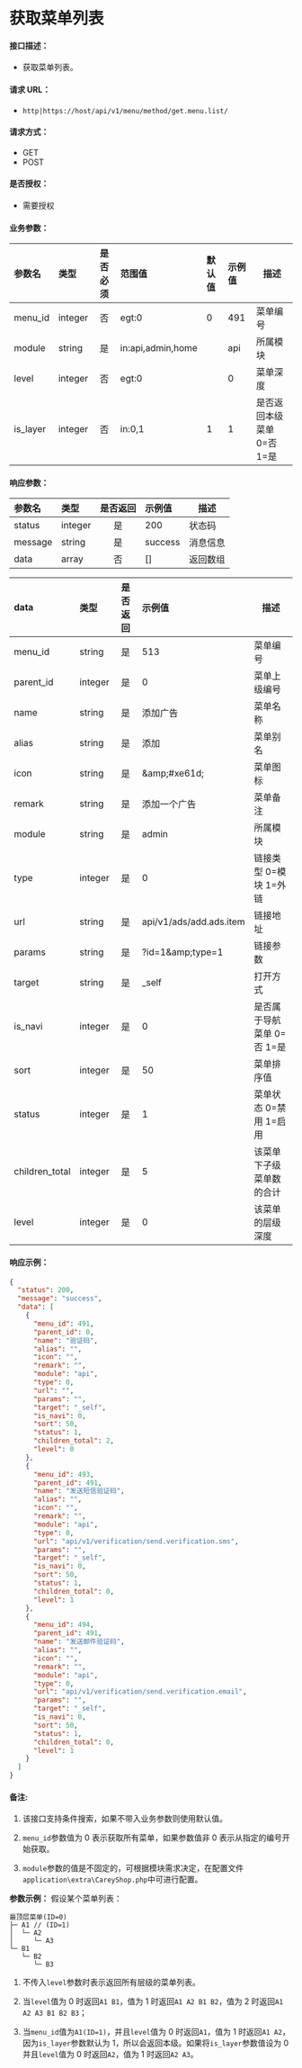 # 获取菜单列表

#### 接口描述：
- 获取菜单列表。

#### 请求 URL：
- `http|https://host/api/v1/menu/method/get.menu.list/`

#### 请求方式：
- GET
- POST

#### 是否授权：
- 需要授权

#### 业务参数：
|参数名|类型|是否必须|范围值|默认值|示例值|描述|
|:----|:---|:---:|:-----|:-----|:-----|-----|
|menu_id |integer |否 |egt:0 |0 |491 |菜单编号 |
|module |string |是 |in:api,admin,home | |api |所属模块 |
|level |integer |否 |egt:0 | |0 |菜单深度 |
|is_layer |integer |否 |in:0,1 |1 |1 |是否返回本级菜单 0=否 1=是 |

#### 响应参数：
|参数名|类型|是否返回|示例值|描述|
|:-----|:-----|:---:|:-----|-----|
|status |integer |是 |200 |状态码 |
|message |string |是 |success |消息信息 |
|data |array |否 |[] |返回数组 |

|data|类型|是否返回|示例值|描述|
|:-----|:-----|:---:|:-----|-----|
|menu_id |string |是 |513 |菜单编号 |
|parent_id |integer |是 |0 |菜单上级编号 |
|name |string |是 |添加广告 |菜单名称 |
|alias |string |是 |添加 |菜单别名 |
|icon |string |是 |&amp;amp;#xe61d; |菜单图标 |
|remark |string |是 |添加一个广告 |菜单备注 |
|module |string |是 |admin |所属模块 |
|type |integer |是 |0 |链接类型 0=模块 1=外链 |
|url |string |是 |api/v1/ads/add.ads.item |链接地址 |
|params |string |是 |?id=1&amp;amp;type=1 |链接参数 |
|target |string |是 |&#95;self |打开方式 |
|is_navi |integer |是 |0 |是否属于导航菜单 0=否 1=是 |
|sort |integer |是 |50 |菜单排序值 |
|status |integer |是 |1 |菜单状态 0=禁用 1=启用 |
|children_total |integer |是 |5 |该菜单下子级菜单数的合计 |
|level |integer |是 |0 |该菜单的层级深度 |

#### 响应示例：
```json
{
  "status": 200,
  "message": "success",
  "data": [
    {
      "menu_id": 491,
      "parent_id": 0,
      "name": "验证码",
      "alias": "",
      "icon": "",
      "remark": "",
      "module": "api",
      "type": 0,
      "url": "",
      "params": "",
      "target": "_self",
      "is_navi": 0,
      "sort": 50,
      "status": 1,
      "children_total": 2,
      "level": 0
    },
    {
      "menu_id": 493,
      "parent_id": 491,
      "name": "发送短信验证码",
      "alias": "",
      "icon": "",
      "remark": "",
      "module": "api",
      "type": 0,
      "url": "api/v1/verification/send.verification.sms",
      "params": "",
      "target": "_self",
      "is_navi": 0,
      "sort": 50,
      "status": 1,
      "children_total": 0,
      "level": 1
    },
    {
      "menu_id": 494,
      "parent_id": 491,
      "name": "发送邮件验证码",
      "alias": "",
      "icon": "",
      "remark": "",
      "module": "api",
      "type": 0,
      "url": "api/v1/verification/send.verification.email",
      "params": "",
      "target": "_self",
      "is_navi": 0,
      "sort": 50,
      "status": 1,
      "children_total": 0,
      "level": 1
    }
  ]
}
```

#### 备注:
1. 该接口支持条件搜索，如果不带入业务参数则使用默认值。

2. `menu_id`参数值为 0 表示获取所有菜单，如果参数值非 0 表示从指定的编号开始获取。

3. `module`参数的值是不固定的，可根据模块需求决定，在配置文件`application\extra\CareyShop.php`中可进行配置。

**参数示例：**
假设某个菜单列表：
```
最顶层菜单(ID=0)
├─ A1 // (ID=1)
│  └─ A2
│     └─ A3
└─ B1
   └─ B2
      └─ B3
```
1. 不传入`level`参数时表示返回所有层级的菜单列表。

2. 当`level`值为 0 时返回`A1 B1`，值为 1 时返回`A1 A2 B1 B2`，值为 2 时返回`A1 A2 A3 B1 B2 B3`；

3. 当`menu_id`值为`A1(ID=1)`，并且`level`值为 0 时返回`A1`，值为 1 时返回`A1 A2`，因为`is_layer`参数默认为 1，所以会返回本级。如果将`is_layer`参数值设为 0 并且`level`值为 0 时返回`A2`，值为 1 时返回`A2 A3`。